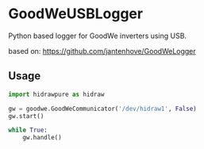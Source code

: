 # GoodWeUSBLogger
Python based logger for GoodWe inverters using USB.

based on: https://github.com/jantenhove/GoodWeLogger


## Usage

```python
import hidrawpure as hidraw

gw = goodwe.GoodWeCommunicator('/dev/hidraw1', False)
gw.start()

while True:
    gw.handle()

```

